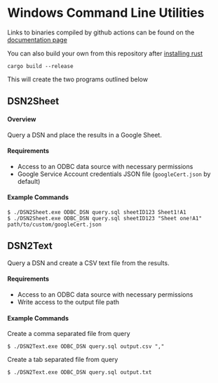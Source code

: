 # Windows Command Line Utilities

Links to binaries compiled by github actions can be found on the [documentation page](https://coop-blake.github.io/DSN2Sheet/)

You can also build your own from this repository after [installing rust](https://www.rust-lang.org/tools/install)

```
cargo build --release
```

This will create the two programs outlined below

## DSN2Sheet

#### Overview

Query a DSN and place the results in a Google Sheet.

#### Requirements

- Access to an ODBC data source with necessary permissions
- Google Service Account credentials JSON file (`googleCert.json` by default)

#### Example Commands

```
$ ./DSN2Sheet.exe ODBC_DSN query.sql sheetID123 Sheet1!A1
$ ./DSN2Sheet.exe ODBC_DSN query.sql sheetID123 "Sheet one!A1" path/to/custom/googleCert.json
```

## DSN2Text

Query a DSN and create a CSV text file from the results.

#### Requirements

- Access to an ODBC data source with necessary permissions
- Write access to the output file path

#### Example Commands

Create a comma separated file from query

```
$ ./DSN2Text.exe ODBC_DSN query.sql output.csv ","
```

Create a tab separated file from query

```
$ ./DSN2Text.exe ODBC_DSN query.sql output.txt
```
